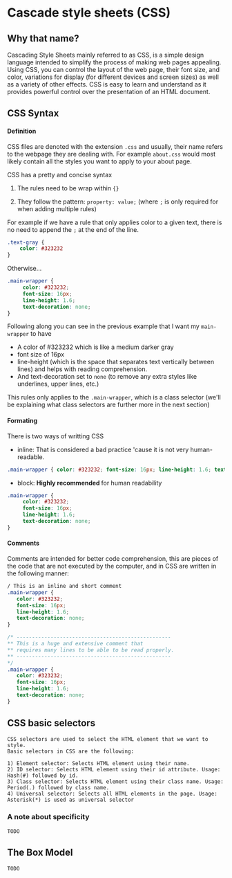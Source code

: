 # Cascade style sheets (CSS)

## Why that name?

Cascading Style Sheets mainly referred to as CSS, is a simple design language intended to simplify the process of making web pages appealing. Using CSS, you can control the layout of the web page, their font size, and color, variations for display (for different devices and screen sizes) as well as a variety of other effects. CSS is easy to learn and understand as it provides powerful control over the presentation of an HTML document.

## CSS Syntax

#### Definition

CSS files are denoted with the extension `.css` and usually, their name refers to the webpage they are dealing with. For example `about.css` would most likely contain all the styles you want to apply to your about page.

CSS has a pretty and concise syntax

1) The rules need to be wrap within `{}`

2) They follow the pattern: `property: value;` (where `;` is only required for when adding multiple rules)

For example if we have a rule that only applies color to a given text, there is no need to append the `;` at the end of the line.

``` CSS
.text-gray {
    color: #323232
}
```
Otherwise...

``` CSS
.main-wrapper {
     color: #323232;
     font-size: 16px;
     line-height: 1.6;
     text-decoration: none;
}
```

Following along you can see in the previous example that I want my `main-wrapper` to have

- A color of #323232 which is like a medium darker gray
- font size of 16px
- line-height (which is the space that separates text vertically between lines) and helps with reading comprehension.
- And text-decoration set to `none` (to remove any extra styles like underlines, upper lines, etc.)

This rules only applies to the `.main-wrapper`, which is a class selector (we'll be explaining what class selectors are further more in the next section)

#### Formating

There is two ways of writting CSS 

- inline: That is considered a bad practice 'cause it is not very human-readable.
``` CSS
.main-wrapper { color: #323232; font-size: 16px; line-height: 1.6; text-decoration: none; } 
```
- block: <strong> Highly recommended </strong> for human readability
``` CSS
.main-wrapper {
     color: #323232;
     font-size: 16px;
     line-height: 1.6;
     text-decoration: none;
}
```
#### Comments

Comments are intended for better code comprehension, this are pieces of the code that are not executed by the computer, and in CSS are written in the following manner:

``` CSS
/ This is an inline and short comment
.main-wrapper {
   color: #323232;
   font-size: 16px;
   line-height: 1.6;
   text-decoration: none;
}

/* --------------------------------------------------
** This is a huge and extensive comment that
** requires many lines to be able to be read properly.
** --------------------------------------------------
*/
.main-wrapper {
   color: #323232;
   font-size: 16px;
   line-height: 1.6;
   text-decoration: none;
}
```
## CSS basic selectors 
    CSS selectors are used to select the HTML element that we want to style.
    Basic selectors in CSS are the following:
    
    1) Element selector: Selects HTML element using their name.
    2) ID selector: Selects HTML element using their id attribute. Usage: Hash(#) followed by id.
    3) Class selector: Selects HTML element using their class name. Usage: Period(.) followed by class name.
    4) Universal selector: Selects all HTML elements in the page. Usage: Asterisk(*) is used as universal selector
### A note about specificity
    TODO
## The Box Model
    TODO
